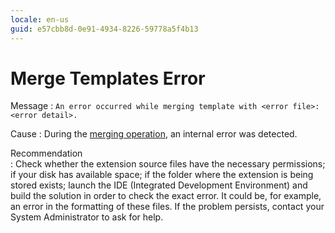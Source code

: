 ```yaml
---
locale: en-us
guid: e57cbb8d-0e91-4934-8226-59778a5f4b13
---
```


# Merge Templates Error

Message
:   `An error occurred while merging template with <error file>: <error detail>.`

Cause
:   During the [merging operation](<../../../extensibility-and-integration/integration-studio/extension-life-cycle/extension-update-source-code.md>), an internal error was detected.

Recommendation   
:   Check whether the extension source files have the necessary permissions; if your disk has available space; if the folder where the extension is being stored exists; launch the IDE (Integrated Development Environment) and build the solution in order to check the exact error. It could be, for example, an error in the formatting of these files. If the problem persists, contact your System Administrator to ask for help.
